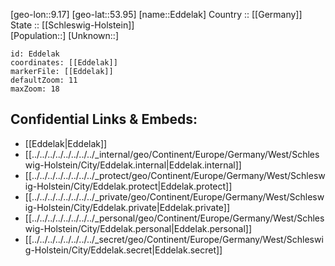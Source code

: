﻿---
location: [53.95,9.17] 
mapzoom: [7,12] 
mapmarker: city 
type: City
tags:
- geo/City


SpocWebEntityId: 29967
isDeleted: false
confidential: public

---
[geo-lon::9.17] 
[geo-lat::53.95] 
[name::Eddelak] 
Country :: [[Germany]]  
State :: [[Schleswig-Holstein]]  
[Population::] 
[Unknown::] 


```leaflet
id: Eddelak
coordinates: [[Eddelak]] 
markerFile: [[Eddelak]] 
defaultZoom: 11 
maxZoom: 18
```


## Confidential Links & Embeds: 
- [[Eddelak|Eddelak]]  
- [[../../../../../../../../_internal/geo/Continent/Europe/Germany/West/Schleswig-Holstein/City/Eddelak.internal|Eddelak.internal]] 
- [[../../../../../../../../_protect/geo/Continent/Europe/Germany/West/Schleswig-Holstein/City/Eddelak.protect|Eddelak.protect]] 
- [[../../../../../../../../_private/geo/Continent/Europe/Germany/West/Schleswig-Holstein/City/Eddelak.private|Eddelak.private]] 
- [[../../../../../../../../_personal/geo/Continent/Europe/Germany/West/Schleswig-Holstein/City/Eddelak.personal|Eddelak.personal]] 
- [[../../../../../../../../_secret/geo/Continent/Europe/Germany/West/Schleswig-Holstein/City/Eddelak.secret|Eddelak.secret]] 
